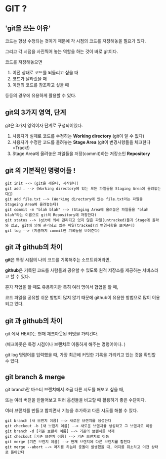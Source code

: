 # **GIT ?**

## **'git을 쓰는 이유'**
코드는 항상 수정되는 것이기 때문에 각 시점의 코드를 저장해놓을 필요가 있다. 

그리고 각 시점을 사진찍어 놓는 역할을 하는 것이 바로 git이다. 

코드를 저장해놓으면 
1. 이전 상태로 코드를 되돌리고 싶을 때
2. 코드가 날라갔을 때
3. 이전의 코드를 참조하고 싶을 때 

등등의 경우에 유용하게 활용할 수 있다.


## **git의  3가지 영역, 단계**

git은 3가지 영역이자 단계로 구성되어있다. 

1. 사용자가 실제로 코드를 수정하는 **Working directory** (git이 알 수 없다)
2. 사용자가 수정한 코드를 올려놓는 **Stage Area** (git이 변경사항들을 체크한다=Track!)
3. Stage Area에 올려놓은 파일들을 저장(commit)하는 저장소인 **Repository** 

## **git 의 기본적인 명령어들 !**

~~~ 
git init --> (git을 깨운다, 시작한다)
git add . --> (Working directory에 있는 모든 파일들을 Staging Area에 올려놓는다)
git add file.txt --> (Working directory에 있는 file.txt라는 파일을 Stageing Area에 올려놓는다)
git commit -m "blah blah" --> (Staging Area에 올려놓은 파일들을 "blah blah"라는 이름으로 git의 Repository에 저장한다)
git status --> (git에 의해 관리되고 있지 않은 파일(untracked)들과 Stage에 올라와 있고, git에 의해 관리되고 있는 파일(tracked)의 변경사항을 보여준다)
git log --> (지금까지 commit한 기록들을 보여준다)
~~~

## **git 과 github의 차이**

**git**은 특정 시점의 나의 코드를 기록해주는 소프트웨어라면, 

**github**은 기록된 코드를 사람들과 공유할 수 있도록 원격 저장소를 제공하는 서비스라고 할 수 있다. 

혼자 작업을 할 때도 유용하지만 특히 여러 명이서 협업을 할 때, 

코드 파일을 공유할 쉬운 방법이 많지 않기 때문에 github이 유용한 방법으로 많이 이용되고 있다. 

## **git 과 github의 차이**

git 에서 HEAD는 현재 체크아웃된 커밋을 가리킨다. 

(체크아웃은 특정 시점이나 브랜치로 이동하게 해주는 명령어이다. )

git log 명령어를 입력했을 때, 가장 최근에 커밋한 기록을 가리키고 있는 것을 확인할 수 있다. 


## **git branch & merge**

git branch란 마스터 브랜치에서 조금 다른 시도를 해보고 싶을 때, 

또는 여러 버젼을 만들어보고 여러 옵션들을 비교할 때 활용하기 좋은 수단이다.

여러 브랜치를 만들고 합치면서 기능을 추가하고 다른 시도를 해볼 수 있다. 
```
git branch [새 브랜치 이름] --> 새로운 브랜치를 생성한다
git checkout -b [새 브랜치 이름] --> 새로운 브랜치를 생성하고 그 브랜치로 이동
git branch -d [기존 브랜치 이름] --> 기존의 브랜치를 삭제 
git checkout [기존 브랜치 이름] --> 기존 브랜치로 이동
git merge [기존 브랜치 이름] --> 현재 브랜치에 다른 브랜치를 합친다
git merge --abort --> 머지를 하는데 충돌이 발생했을 때, 머지를 취소하고 이전 상태로 돌아간다
```
